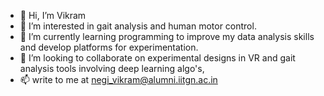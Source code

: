 - 👋 Hi, I’m Vikram
- 👀 I’m interested in gait analysis and human motor control. 
- 🌱 I’m currently learning programming to improve my data analysis skills and develop platforms for experimentation.
- 💞️ I’m looking to collaborate on experimental designs in VR and gait analysis tools involving deep learning algo's,  
- 📫 write to me at negi_vikram@alumni.iitgn.ac.in

<!---
negi-vikram/negi-vikram is a ✨ special ✨ repository because its `README.md` (this file) appears on your GitHub profile.
You can click the Preview link to take a look at your changes.
--->

